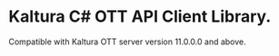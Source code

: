 # Kaltura C# OTT API Client Library.
Compatible with Kaltura OTT server version 11.0.0.0 and above.
